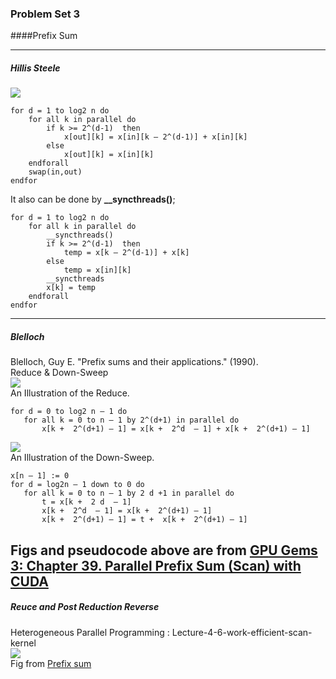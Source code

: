 ### Problem Set 3
####Prefix Sum

----

##### Hillis Steele
![](http://http.developer.nvidia.com/GPUGems3/elementLinks/39fig02.jpg)  
```
for d = 1 to log2 n do 
	for all k in parallel do 
		if k >= 2^(d-1)  then 
			x[out][k] = x[in][k – 2^(d-1)] + x[in][k]
		else 
			x[out][k] = x[in][k]
	endforall
	swap(in,out)
endfor
```
It also can be done by **__syncthreads()**;  
```
for d = 1 to log2 n do 
	for all k in parallel do 
		__syncthreads()
		if k >= 2^(d-1)  then 
			temp = x[k – 2^(d-1)] + x[k]
		else 
			temp = x[in][k]
		__syncthreads
		x[k] = temp
	endforall
endfor
```
----

##### Blelloch
Blelloch, Guy E. "Prefix sums and their applications." (1990).  
Reduce & Down-Sweep  
![](http://http.developer.nvidia.com/GPUGems3/elementLinks/39fig03.jpg)  
 An Illustration of the Reduce.  
 ```
for d = 0 to log2 n – 1 do 
	for all k = 0 to n – 1 by 2^(d+1) in parallel do 
		x[k +  2^(d+1) – 1] = x[k +  2^d  – 1] + x[k +  2^(d+1) – 1]
 ```
![](http://http.developer.nvidia.com/GPUGems3/elementLinks/39fig04.jpg)  
 An Illustration of the Down-Sweep.  
 ```
x[n – 1] := 0
for d = log2n – 1 down to 0 do 
	for all k = 0 to n – 1 by 2 d +1 in parallel do 
		t = x[k +  2 d  – 1]
		x[k +  2^d  – 1] = x[k +  2^(d+1) – 1]
		x[k +  2^(d+1) – 1] = t +  x[k +  2^(d+1) – 1]
 ```
 
 Figs and pseudocode  above are from [GPU Gems 3: Chapter 39. Parallel Prefix Sum (Scan) with CUDA](http://http.developer.nvidia.com/GPUGems3/gpugems3_ch39.html)
 ----
 
##### Reuce and Post Reduction Reverse
Heterogeneous Parallel Programming : Lecture-4-6-work-efficient-scan-kernel  
![](https://upload.wikimedia.org/wikipedia/commons/8/81/Prefix_sum_16.svg)  
Fig from [Prefix sum](https://en.wikipedia.org/wiki/Prefix_sum)  
